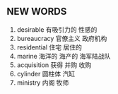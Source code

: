 ## NEW WORDS

1. desirable 有吸引力的 性感的
2. bureaucracy 官僚主义 政府机构
3. residential 住宅 居住的
4. marine 海洋的 海产的 海军陆战队
5. acquisition 获得 并购 收购
6. cylinder 圆柱体 汽缸
7. ministry 内阁 牧师
